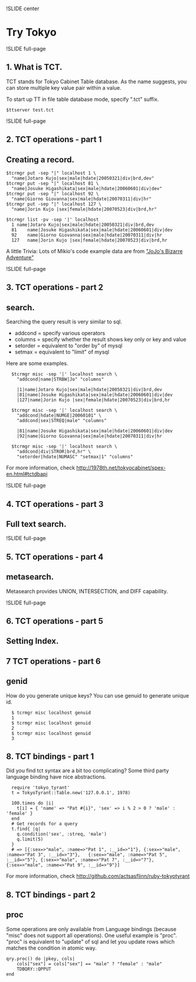 !SLIDE center
# Try Tokyo #

!SLIDE full-page

## 1. What is TCT.

TCT stands for Tokyo Cabinet Table database. As the name suggests, you can store multiple key value pair within a value.

To start up TT in file table database mode, specify ".tct" suffix.

    $ttserver test.tct

!SLIDE full-page

## 2. TCT operations - part 1

## Creating a record.

    $tcrmgr put -sep "|" localhost 1 \
      "name|Jotaro Kujo|sex|male|hdate|20050321|div|brd,dev"
    $tcrmgr put -sep "|" localhost 81 \
      "name|Josuke Higashikata|sex|male|hdate|20060601|div|dev"
    $tcrmgr put -sep "|" localhost 92 \
      "name|Giorno Giovanna|sex|male|hdate|20070311|div|hr"
    $tcrmgr put -sep "|" localhost 127 \
      "name|Jorin Kujo |sex|female|hdate|20070523|div|brd,hr"
  
    $tcrmgr list -pv -sep '|' localhost
      1	name|Jotaro Kujo|sex|male|hdate|20050321|div|brd,dev
      81	name|Josuke Higashikata|sex|male|hdate|20060601|div|dev
      92	name|Giorno Giovanna|sex|male|hdate|20070311|div|hr
      127	name|Jorin Kujo |sex|female|hdate|20070523|div|brd,hr


A little Trivia: Lots of Mikio's code example data are from ["JoJo's Bizarre Adventure"](http://jjba.wikia.com/wiki/Main_Page)

!SLIDE full-page

## 3. TCT operations - part 2

## search.

Searching the query result is very similar to sql.

* addcond = specify various operators
* columns = specify whether the result shows key  only or key and value
* setorder = equivalent to "order by" of mysql
* setmax = equivalent to "limit" of mysql

Here are some examples.

      $tcrmgr misc -sep '|' localhost search \
        "addcond|name|STRBW|Jo" "columns"

        |1|name|Jotaro Kujo|sex|male|hdate|20050321|div|brd,dev
        |81|name|Josuke Higashikata|sex|male|hdate|20060601|div|dev
        |127|name|Jorin Kujo |sex|female|hdate|20070523|div|brd,hr

      $tcrmgr misc -sep '|' localhost search \
        "addcond|hdate|NUMGE|20060101" \
        "addcond|sex|STREQ|male" "columns"

        |81|name|Josuke Higashikata|sex|male|hdate|20060601|div|dev
        |92|name|Giorno Giovanna|sex|male|hdate|20070311|div|hr

      $tcrmgr misc -sep '|' localhost search \
        "addcond|div|STROR|brd,hr" \
        "setorder|hdate|NUMASC" "setmax|1" "columns"

For more information, check http://1978th.net/tokyocabinet/spex-en.html#tctdbapi  


!SLIDE full-page

## 4. TCT operations - part 3

## Full text search.


!SLIDE full-page

## 5. TCT operations - part 4

## metasearch.

Metasearch provides UNION, INTERSECTION, and DIFF capability.

!SLIDE full-page

## 6. TCT operations - part 5


## Setting Index.


## 7 TCT operations - part 6

## genid

How do you generate unique keys?  You can use genuid to generate unique id.

      $ tcrmgr misc localhost genuid
      1
      $ tcrmgr misc localhost genuid
      2
      $ tcrmgr misc localhost genuid
      3

## 8. TCT bindings - part 1

Did you find tct syntax are a bit too complicating?  Some third party language binding have nice abstractions.

      require 'tokyo_tyrant'
      t = TokyoTyrant::Table.new('127.0.0.1', 1978)

      100.times do |i|
        t[i] = { 'name' => "Pat #{i}", 'sex' => i % 2 > 0 ? 'male' : 'female' }
      end
      # Get records for a query
      t.find{ |q|
        q.condition('sex', :streq, 'male')
        q.limit(5)
      }
      # => [{:sex=>"male", :name=>"Pat 1", :__id=>"1"}, {:sex=>"male", :name=>"Pat 3", :__id=>"3"},   {:sex=>"male", :name=>"Pat 5", :__id=>"5"}, {:sex=>"male", :name=>"Pat 7", :__id=>"7"}, {:sex=>"male", :name=>"Pat 9", :__id=>"9"}]

For more information, check http://github.com/actsasflinn/ruby-tokyotyrant

## 8. TCT bindings - part 2

## proc

Some operations are only available from Language bindings (because "misc" does not support all operations). One useful example is "proc". "proc" is equivalent to "update" of sql and let you update rows which matches the condition in atomic way.

    qry.proc() do |pkey, cols|
        cols["sex"] = cols["sex"] == "male" ? "female" : "male"
        TDBQRY::QPPUT
    end
